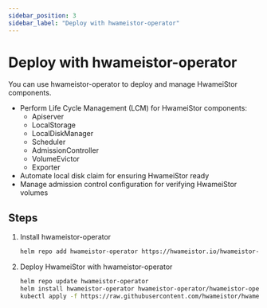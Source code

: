 ```yaml
---
sidebar_position: 3
sidebar_label: "Deploy with hwameistor-operator"
---
```


# Deploy with hwameistor-operator

You can use hwameistor-operator to deploy and manage HwameiStor components.

- Perform Life Cycle Management (LCM) for HwameiStor components:
  - Apiserver
  - LocalStorage
  - LocalDiskManager
  - Scheduler
  - AdmissionController
  - VolumeEvictor
  - Exporter
- Automate local disk claim for ensuring HwameiStor ready
- Manage admission control configuration for verifying HwameiStor volumes

## Steps

1. Install hwameistor-operator

   ```bash
   helm repo add hwameistor-operator https://hwameistor.io/hwameistor-operator
   ```

2. Deploy HwameiStor with hwameistor-operator

   ```bash
   helm repo update hwameistor-operator
   helm install hwameistor-operator hwameistor-operator/hwameistor-operator
   kubectl apply -f https://raw.githubusercontent.com/hwameistor/hwameistor-operator/main/config/samples/hwameistor.io_hmcluster.yaml
   ```
